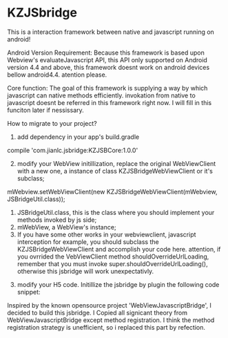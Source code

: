 # KZJSbridge
This is a interaction framework between native and javascript running on android!  

Android Version Requirement:
  Because this framework is based upon Webview's evaluateJavascript API, this API only supported on Android version 4.4 and above, 
this framework doesnt work on android devices bellow android4.4. atention please.

Core function:
  The goal of this framework is supplying a way by which javascript can native methods efficiently. invokation from native to javascript 
  doesnt be referred in this framework right now. I will fill in this funciton later if nessissary.


How to migrate to your project?

1. add dependency in your app's build.gradle

 compile 'com.jianlc.jsbridge:KZJSBCore:1.0.0'

2. modify your WebView initillization, replace the original WebViewClient with a new one, a instance of class KZJSBridgeWebViewClient or it's subclass;  
  
  mWebview.setWebViewClient(new KZJSBridgeWebViewClient(mWebview, JSBridgeUtil.class));
  
  1) JSBridgeUtil.class, this is the class where you should implement your methods invoked by js side;
  2) mWebView, a WebView's instance;
  3) If you have some other works in your webviewclient, javascript interception for example, you should subclass the KZJSBridgeWebViewClient and accomplish your code here. attention, if you ovrrided the VebViewClient method shouldOverrideUrlLoading, remember that you must invoke super.shouldOverrideUrlLoading(), otherwise this jsbridge will work unexpectativly.
  
3. modify your H5 code.
   Initillize the jsbridge by plugin the following code snippet:
   
   <script language="javascript">
    .....
      function setUpJSBridge() {
                    if (window.WVJavaScriptBridge) {return;}
                    var messageFramge = document.createElement("iframe");
                    messageFramge.style.display = "none";
                    messageFramge.src = "kzjsbridge://__kz_jsbridge_load";
                    
                    document.documentElement.appendChild(messageFramge);
                    setTimeout(function(){document.removeChild(messageFramge)}, 0);
                    
                }
            
      setUpJSBridge()
      .....
   </script>
   
   
Inspired by the known opensource project 'WebViewJavascriptBridge', I decided to build this jsbridge. I Copied all signicant theory from WebViewJavascriptBridge except method registration. I think the method registration strategy is unefficient, so i replaced this part by refection.
